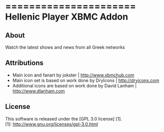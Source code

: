 ======================
Hellenic Player XBMC Addon
======================

About
-----
Watch the latest shows and news from all Greek networks


Attributions
---------------------
- Main icon and fanart by jokster | http://www.xbmchub.com
- Main icon set is based on work done by DryIcons | http://dryicons.com
- Additional icons are based on work done by David Lanham | http://www.dlanham.com


License
-------
This software is released under the [GPL 3.0 license] [1].	
[1]: http://www.gnu.org/licenses/gpl-3.0.html